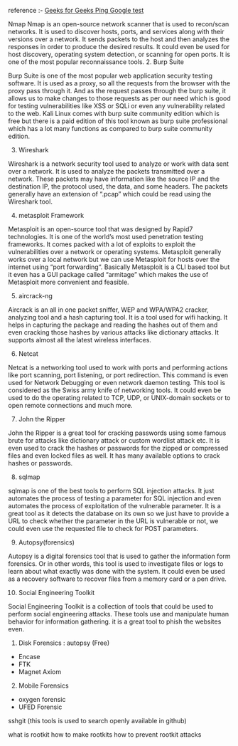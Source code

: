 reference :-
 <a href ="https://www.geeksforgeeks.org/top-10-kali-linux-tools-for-hacking/"> Geeks for Geeks </a>
  <a href ="https://www.google.com/"> Ping Google test </a>

Nmap
Nmap is an open-source network scanner that is used to recon/scan networks. It is used to discover hosts, ports, and services along with their versions over a network.
It sends packets to the host and then analyzes the responses in order to produce the desired results. It could even be used for host discovery, operating system detection,
or scanning for open ports. It is one of the most popular reconnaissance tools.
2. Burp Suite

Burp Suite is one of the most popular web application security testing software. It is used as a proxy, so all the requests from the browser with the proxy pass through it. 
And as the request passes through the burp suite,
 it allows us to make changes to those requests as per our need which is good for testing vulnerabilities like XSS or SQLi or even any vulnerability related to the web.
Kali Linux comes with burp suite community edition which is free but there is a paid edition of this tool known as burp suite professional which has a lot many functions as compared to burp suite community edition.

3. Wireshark

Wireshark is a network security tool used to analyze or work with data sent over a network. It is used to analyze the packets transmitted over a network. These packets may have information like the source IP and the destination IP, the protocol used, the data, and some headers. The packets generally have an extension of “.pcap” which could be read using the Wireshark tool.

4. metasploit Framework

Metasploit is an open-source tool that was designed by Rapid7 technologies. It is one of the world’s most used penetration testing frameworks. It comes packed with a lot of exploits to exploit the vulnerabilities over a network or operating systems. Metasploit generally works over a local network but we can use Metasploit for hosts over the internet using “port forwarding“. Basically Metasploit is a CLI based tool but it even has a GUI package called “armitage” which makes the use of Metasploit more convenient and feasible.

5. aircrack-ng

Aircrack is an all in one packet sniffer, WEP and WPA/WPA2 cracker, analyzing tool and a hash capturing tool. It is a tool used for wifi hacking. It helps in capturing the package and reading the hashes out of them and even cracking those hashes by various attacks like dictionary attacks. It supports almost all the latest wireless interfaces.

6. Netcat

Netcat is a networking tool used to work with ports and performing actions like port scanning, port listening, or port redirection. This command is even used for Network Debugging or even network daemon testing. This tool is considered as the Swiss army knife of networking tools. It could even be used to do the operating related to TCP, UDP, or UNIX-domain sockets or to open remote connections and much more.

7. John the Ripper

John the Ripper is a great tool for cracking passwords using some famous brute for attacks like dictionary attack or custom wordlist attack etc. It is even used to crack the hashes or passwords for the zipped or compressed files and even locked files as well. It has many available options to crack hashes or passwords.

8. sqlmap

sqlmap is one of the best tools to perform SQL injection attacks. It just automates the process of testing a parameter for SQL injection and even automates the process of exploitation of the vulnerable parameter. It is a great tool as it detects the database on its own so we just have to provide a URL to check whether the parameter in the URL is vulnerable or not, we could even use the requested file to check for POST parameters.

9. Autopsy(forensics)

Autopsy is a digital forensics tool that is used to gather the information form forensics. Or in other words, this tool is used to investigate files or logs to learn about what exactly was done with the system. It could even be used as a recovery software to recover files from a memory card or a pen drive.

10. Social Engineering Toolkit

Social Engineering Toolkit is a collection of tools that could be used to perform social engineering attacks. These tools use and manipulate human behavior for information gathering. it is a great tool to phish the websites even.

1. Disk Forensics 
: autopsy (Free)
- Encase
- FTK
- Magnet Axiom

2. Mobile Forensics 
- oxygen forensic
- UFED Forensic

sshgit (this tools is used to search openly available in github)

what is rootkit 
how to make rootkits
how to prevent rootkit attacks